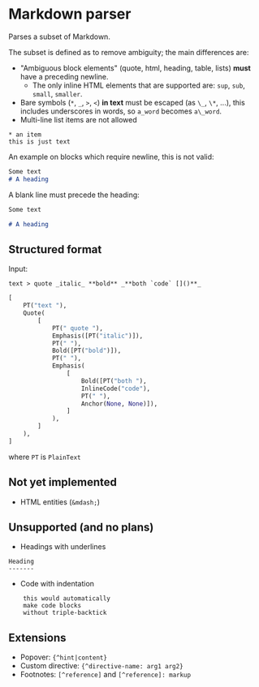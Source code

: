 # Markdown parser

Parses a subset of Markdown.

The subset is defined as to remove ambiguity; the main differences are:

- "Ambiguous block elements" (quote, html, heading, table, lists) **must** have a preceding newline.
    - The only inline HTML elements that are supported are: `sup`, `sub`, `small`, `smaller`.
- Bare symbols (`*`, `_`, `>`, `<`) **in text** must be escaped (as `\_`, `\*`, ...), this includes underscores in words, so `a_word` becomes `a\_word`.
- Multi-line list items are not allowed
```
* an item
this is just text
```

An example on blocks which require newline, this is not valid:

```md
Some text
# A heading
```

A blank line must precede the heading:
```md
Some text

# A heading
```

## Structured format

Input:
```
text > quote _italic_ **bold** _**both `code` []()**_
```

```python
[
    PT("text "),
    Quote(
        [
            PT(" quote "),
            Emphasis([PT("italic")]),
            PT(" "),
            Bold([PT("bold")]),
            PT(" "),
            Emphasis(
                [
                    Bold([PT("both "),
                    InlineCode("code"),
                    PT(" "),
                    Anchor(None, None)]),
                ]
            ),
        ]
    ),
]
```
where `PT` is `PlainText`

## Not yet implemented

* HTML entities (`&mdash;`)

## Unsupported (and no plans)

* Headings with underlines
```
Heading
-------
```
* Code with indentation
```
    this would automatically
    make code blocks
    without triple-backtick
```

## Extensions

* Popover: `{^hint|content}`
* Custom directive: `{^directive-name: arg1 arg2}`
* Footnotes: `[^reference]` and `[^reference]: markup`

